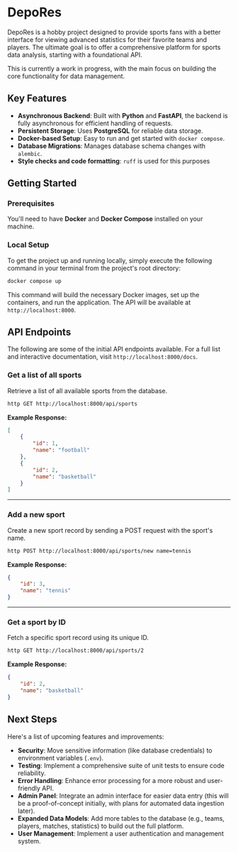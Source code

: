 # DepoRes

DepoRes is a hobby project designed to provide sports fans with a better interface for viewing advanced statistics for their favorite teams and players. The ultimate goal is to offer a comprehensive platform for sports data analysis, starting with a foundational API.

This is currently a work in progress, with the main focus on building the core functionality for data management.

## Key Features

  * **Asynchronous Backend**: Built with **Python** and **FastAPI**, the backend is fully asynchronous for efficient handling of requests.
  * **Persistent Storage**: Uses **PostgreSQL** for reliable data storage.
  * **Docker-based Setup**: Easy to run and get started with `docker compose`.
  * **Database Migrations**: Manages database schema changes with `alembic`.
  * **Style checks and code formatting**: `ruff` is used for this purposes

## Getting Started

### Prerequisites

You'll need to have **Docker** and **Docker Compose** installed on your machine.

### Local Setup

To get the project up and running locally, simply execute the following command in your terminal from the project's root directory:

```bash
docker compose up
```

This command will build the necessary Docker images, set up the containers, and run the application. The API will be available at `http://localhost:8000`.

## API Endpoints

The following are some of the initial API endpoints available. For a full list and interactive documentation, visit `http://localhost:8000/docs`.

### Get a list of all sports

Retrieve a list of all available sports from the database.

```bash
http GET http://localhost:8000/api/sports
```

**Example Response:**

```json
[
    {
        "id": 1,
        "name": "football"
    },
    {
        "id": 2,
        "name": "basketball"
    }
]
```

-----

### Add a new sport

Create a new sport record by sending a POST request with the sport's name.

```bash
http POST http://localhost:8000/api/sports/new name=tennis
```

**Example Response:**

```json
{
    "id": 3,
    "name": "tennis"
}
```

-----

### Get a sport by ID

Fetch a specific sport record using its unique ID.

```bash
http GET http://localhost:8000/api/sports/2
```

**Example Response:**

```json
{
    "id": 2,
    "name": "basketball"
}
```

## Next Steps

Here's a list of upcoming features and improvements:

  * **Security**: Move sensitive information (like database credentials) to environment variables (`.env`).
  * **Testing**: Implement a comprehensive suite of unit tests to ensure code reliability.
  * **Error Handling**: Enhance error processing for a more robust and user-friendly API.
  * **Admin Panel**: Integrate an admin interface for easier data entry (this will be a proof-of-concept initially, with plans for automated data ingestion later).
  * **Expanded Data Models**: Add more tables to the database (e.g., teams, players, matches, statistics) to build out the full platform.
  * **User Management**: Implement a user authentication and management system.